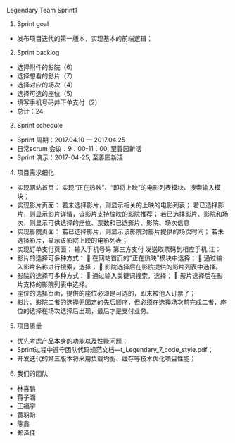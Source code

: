 Legendary Team Sprint1
1.	Sprint goal
-	发布项目迭代的第一版本，实现基本的前端逻辑；
2.	Sprint backlog
-	选择附件的影院（6）
-	选择想看的影片（7）
-	选择对应的场次（4）
-	选择可选的座位（5）
-	填写手机号码并下单支付（2）
-   总计：24
3.	Sprint schedule
-	 Sprint 周期：2017.04.10 — 2017.04.25
-	 日常scrum 会议：9：00-11：00, 至善园新活
-	 Sprint 演示：2017-04-25, 至善园新活
4.	项目需求细化
-	实现网站首页：
实现“正在热映”、“即将上映”的电影列表模块、搜索输入模块；
-	实现影片页面：
若未选择影片，则显示相关的上映的电影列表；
若已选择影片，则显示影片详情，该影片支持放映的影院推荐；
若已选择影片、影院和场次，则显示可供选择的座位、票数和已选影片、影院、场次信息
-	实现影院页面：
若已选择影片，则显示该影院对影片提供的场次时间；
若未选择影片，显示该影院上映的电影列表；
-	实现订单支付页面：
输入手机号码
第三方支付
发送取票码到相应手机
注：
-	影片的选择可多种方式：
	在网站首页的“正在热映”模块中选择；
	通过输入影片名称进行搜索，选择；
	影院选择后在影院提供的影片列表中选择。
-	影院的选择可多种方式：
	通过输入关键词搜索，选择；
	影片选择后在影片支持的影院列表中选择。
-	座位的选择页面，提供的座位必须是可选的，即未被他人订票了；
-	影片、影院二者的选择无固定的先后顺序，但必须在选择场次前完成二者，座位的选择在场次选择后出现，最后才是支付业务。
5.	项目质量
-	优先考虑产品本身的功能以及性能问题；
-	Sprint过程中遵守团队代码规范文档—t_Legendary_7_code_style.pdf；
-  开发迭代的第三版本将采用负载均衡、缓存等技术优化项目性能；

6.	我们的团队
-	林喜鹏
-	蒋子涵
-	王福宇
-	黄羽盼
-	陈鑫
-	郑泽佳









